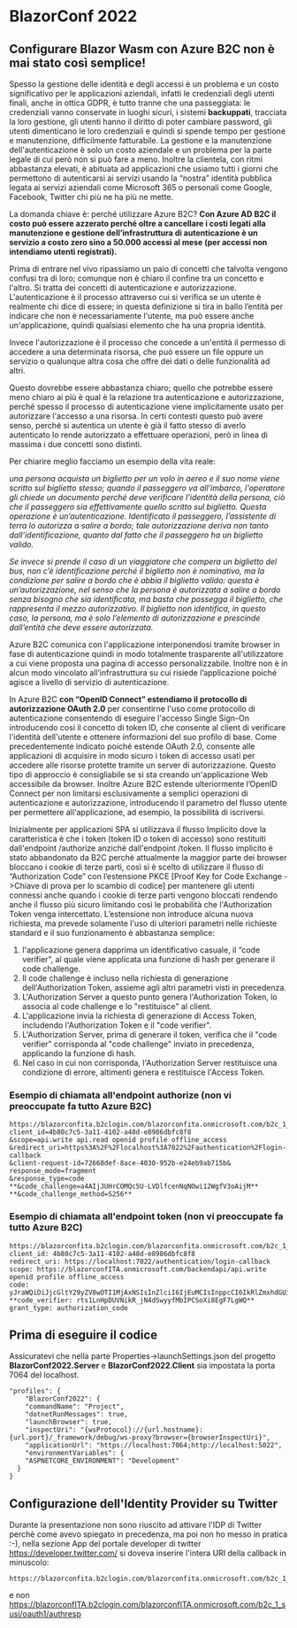 # BlazorConf 2022
## Configurare Blazor Wasm con Azure B2C non è mai stato così semplice!

Spesso la gestione delle identità e degli accessi è un problema e un costo significativo per le applicazioni aziendali, infatti le credenziali degli utenti finali, anche in ottica GDPR, è tutto tranne che una passeggiata: le credenziali vanno conservate in luoghi sicuri, i sistemi **backuppati**, tracciata la loro gestione, gli utenti hanno il diritto di poter cambiare password, gli utenti dimenticano le loro credenziali e quindi si spende tempo per gestione e manutenzione, difficilmente fatturabile.
La gestione e la manutenzione dell'autenticazione è solo un costo aziendale e un problema per la parte legale di cui però non si può fare a meno. 
Inoltre la clientela, con ritmi abbastanza elevati, è abituata ad applicazioni che usiamo tutti i giorni che permettono di autenticarsi ai servizi usando la “nostra” identità pubblica legata ai servizi aziendali come Microsoft 365 o personali come Google, Facebook, Twitter chi più ne ha più ne mette.

La domanda chiave è: perché utilizzare Azure B2C?
**Con Azure AD B2C il costo può essere azzerato perché oltre a cancellare i costi legati alla manutenzione e gestione dell’infrastruttura di autenticazione è un servizio a costo zero sino a 50.000 accessi al mese (per accessi non intendiamo utenti registrati).**

Prima di entrare nel vivo ripassiamo un paio di concetti che talvolta vengono confusi tra di loro; comunque non è chiaro il confine tra un concetto e l'altro. Si tratta dei concetti di autenticazione e autorizzazione.
L'autenticazione è il processo attraverso cui si verifica se un utente è realmente chi dice di essere; in questa definizione si tira in ballo l’entità per indicare che non è necessariamente l'utente, ma può essere anche un'applicazione, quindi qualsiasi elemento che ha una propria identità.

Invece l'autorizzazione è il processo che concede a un'entità il permesso di accedere a una determinata risorsa, che può essere un file oppure un servizio o qualunque altra cosa che offre dei dati o delle funzionalità ad altri.

Questo dovrebbe essere abbastanza chiaro; quello che potrebbe essere meno chiaro ai più è qual è la relazione tra autenticazione e autorizzazione, perché spesso il processo di autenticazione viene implicitamente usato per autorizzare l'accesso a una risorsa. In certi contesti questo può avere senso, perché si autentica un utente è già il fatto stesso di averlo autenticato lo rende autorizzato a effettuare operazioni, però in linea di massima i due concetti sono distinti.

Per chiarire meglio facciamo un esempio della vita reale: 

*una persona acquista un biglietto per un volo in aereo e il suo nome viene scritto sul biglietto stesso; quando il passeggero va all’imbarco,  l'operatore gli chiede un documento perché deve verificare l’identità della persona, ciò che il passeggero sia effettivamente quello scritto sul biglietto. Questa operazione è un’autenticazione. Identificato il passeggero, l’assistente di terra lo autorizza a salire a bordo; tale autorizzazione deriva non tanto dall’identificazione, quanto dal fatto che il passeggero ha un biglietto valido.*

*Se invece si prende il caso di un viaggiatore che compera un biglietto del bus, non c’è identificazione perché il biglietto non è nominativo, ma la condizione per salire a bordo che è abbia il biglietto valido: questa è un’autorizzazione, nel senso che la persona è autorizzata a salire a bordo senza bisogno che sia identificata, ma basta che possegga il biglietto, che rappresenta il mezzo autorizzativo.
Il biglietto non identifica, in questo caso, la persona, ma è solo l’elemento di autorizzazione e prescinde dall’entità che deve essere autorizzata.*

Azure B2C comunica con l'applicazione interponendosi tramite browser in fase di autenticazione quindi in modo totalmente trasparente all'utilizzatore a cui viene proposta una pagina di accesso personalizzabile. Inoltre non è in alcun modo vincolato all’infrastruttura su cui risiede l’applicazione poiché agisce a livello di servizio di autenticazione.

In Azure B2C **con “OpenID Connect” estendiamo il protocollo di autorizzazione OAuth 2.0** per consentirne l'uso come protocollo di autenticazione consentendo di eseguire l'accesso Single Sign-On introducendo cosi il concetto di token ID, che consente al client di verificare l'identità dell'utente e ottenere informazioni del suo profilo di base. 
Come precedentemente indicato poiché estende OAuth 2.0, consente alle applicazioni di acquisire in modo sicuro i token di accesso usati per accedere alle risorse protette tramite un server di autorizzazione. Questo tipo di approccio è consigliabile se si sta creando un'applicazione Web accessibile da browser. 
Inoltre Azure B2C estende ulteriormente l’OpenID Connect per non limitarsi esclusivamente a semplici operazioni di autenticazione e autorizzazione, introducendo il parametro del flusso utente per permettere all'applicazione, ad esempio, la possibilità di iscriversi.

Inizialmente per applicazioni SPA si utilizzava il flusso Implicito dove la caratteristica è che i token (token ID o token di accesso) sono restituiti dall'endpoint /authorize anziché dall'endpoint /token. Il flusso implicito è stato abbandonato da B2C perché attualmente la maggior parte dei browser bloccano i cookie di terze parti, così si è scelto di utilizzare il flusso di “Authorization Code” con l’estensione PKCE [Proof Key for Code Exchange ->Chiave di prova per lo scambio di codice] per mantenere gli utenti connessi anche quando i cookie di terze parti vengono bloccati rendendo anche il flusso più sicuro limitando così le probabilità che l'Authorization Token venga intercettato. L’estensione non introduce alcuna nuova richiesta, ma prevede solamente l'uso di ulteriori parametri nelle richieste standard e il suo funzionamento è abbastanza semplice:
1.	l'applicazione genera dapprima un identificativo casuale, il “code verifier”, al quale viene applicata una funzione di hash per generare il code challenge.
2.	Il code challenge è incluso nella richiesta di generazione dell'Authorization Token, assieme agli altri parametri visti in precedenza.
3.	L'Authorization Server a questo punto genera l'Authorization Token, lo associa al code challenge e lo "restituisce" al client.
4.	L'applicazione invia la richiesta di generazione di Access Token, includendo l'Authorization Token e il "code verifier".
5.	L'Authorization Server, prima di generare il token, verifica che il "code verifier" corrisponda al "code challenge" inviato in precedenza, applicando la funzione di hash.
6.	Nel caso in cui non corrisponda, l'Authorization Server restituisce una condizione di errore, altimenti genera e restituisce l'Access Token.

### Esempio di chiamata all'endpoint authorize (non vi preoccupate fa tutto Azure B2C)

    https://blazorconfita.b2clogin.com/blazorconfita.onmicrosoft.com/b2c_1_susi/oauth2/v2.0/authorize?
    client_id=4b80c7c5-3a11-4102-a48d-e8986dbfc8f8
    &scope=api.write api.read openid profile offline_access
    &redirect_uri=https%3A%2F%2Flocalhost%3A7022%2Fauthentication%2Flogin-callback
    &client-request-id=72668def-8ace-4030-952b-e24eb9ab715b&
    response_mode=fragment
    &response_type=code
    **&code_challenge=a4AIjJUHrCOMQc5U-LVDlfcenNqNOwi12WgfV3oAijM**
    **&code_challenge_method=S256**
   
### Esempio di chiamata all'endpoint token  (non vi preoccupate fa tutto Azure B2C)

    https://blazorconfita.b2clogin.com/blazorconfita.onmicrosoft.com/b2c_1_susi/oauth2/v2.0/token
    client_id: 4b80c7c5-3a11-4102-a48d-e8986dbfc8f8
    redirect_uri: https://localhost:7022/authentication/login-callback
    scope: https://blazorconfITA.onmicrosoft.com/backendapi/api.write openid profile offline_access
    code: yJraWQiOiJjcGltY29yZV8wOTI1MjAxNSIsInZlciI6IjEuMCIsInppcCI6IkRlZmxhdGUiLCJzZXIiOiIxLjAifQ..LLEcvf-
    **code_verifier: rts1LnHpDUVNikR_jN4dSwyyfMbIPCSoXi8EgF7LgWQ**
    grant_type: authorization_code
    

## Prima di eseguire il codice

Assicuratevi che nella parte Properties->launchSettings.json del progetto **BlazorConf2022.Server** e **BlazorConf2022.Client** sia impostata la porta 7064 del localhost.

    "profiles": {
        "BlazorConf2022": {
        "commandName": "Project",
        "dotnetRunMessages": true,
        "launchBrowser": true,
        "inspectUri": "{wsProtocol}://{url.hostname}:{url.port}/_framework/debug/ws-proxy?browser={browserInspectUri}",
        "applicationUrl": "https://localhost:7064;http://localhost:5022",
        "environmentVariables": {
        "ASPNETCORE_ENVIRONMENT": "Development"
      }
    }

## Configurazione dell'Identity Provider su Twitter

Durante la presentazione non sono riuscito ad attivare l'IDP di Twitter perchè come avevo spiegato in precedenza, ma poi non ho messo in pratica :-), nella sezione App del portale developer di twitter <https://developer.twitter.com/> si doveva inserire l'intera URI della callback in minuscolo:

    https://blazorconfita.b2clogin.com/blazorconfita.onmicrosoft.com/b2c_1_susi/oauth1/authresp

e non 
    https://blazorconfITA.b2clogin.com/blazorconfITA.onmicrosoft.com/b2c_1_susi/oauth1/authresp
    
